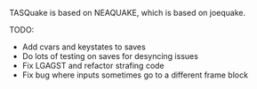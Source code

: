 TASQuake is based on NEAQUAKE, which is based on joequake.

TODO:
* Add cvars and keystates to saves
* Do lots of testing on saves for desyncing issues
* Fix LGAGST and refactor strafing code
* Fix bug where inputs sometimes go to a different frame block